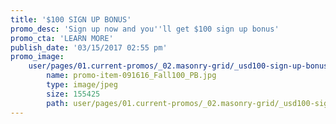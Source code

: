 ```yaml
---
title: '$100 SIGN UP BONUS'
promo_desc: 'Sign up now and you''ll get $100 sign up bonus'
promo_cta: 'LEARN MORE'
publish_date: '03/15/2017 02:55 pm'
promo_image:
    user/pages/01.current-promos/_02.masonry-grid/_usd100-sign-up-bonus/promo-item-091616_Fall100_PB.jpg:
        name: promo-item-091616_Fall100_PB.jpg
        type: image/jpeg
        size: 155425
        path: user/pages/01.current-promos/_02.masonry-grid/_usd100-sign-up-bonus/promo-item-091616_Fall100_PB.jpg
---
```


			
			